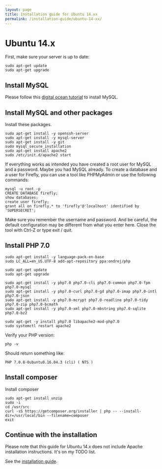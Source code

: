 ```yaml
---
layout: page
title: Installation guide for Ubuntu 14.xx
permalink: /installation-guide/ubuntu-14-xx/
---
```


# Ubuntu 14.x

First, make sure your server is up to date:

```
sudo apt-get update
sudo apt-get upgrade
```

## Install MySQL

Please follow this [digital ocean tutorial](https://www.digitalocean.com/community/tutorials/how-to-install-mysql-on-ubuntu-14-04) to install MySQL.

## Install MySQL and other packages

Install these packages.

```
sudo apt-get install -y openssh-server
sudo apt-get install -y mysql-server
sudo apt-get install -y git
sudo mysql_secure_installation
sudo apt-get install apache2
sudo /etc/init.d/apache2 start

```

If everything works as intended you have created a root user for MySQL and a password. Maybe you had MySQL already. To create a database and a user for Firefly, you can use a tool like PHPMyAdmin or use the following commands:

```
mysql -u root -p
CREATE DATABASE firefly;
show databases;
create user firefly;
grant all on firefly.* to 'firefly'@'localhost' identified by 'SUPERSECRET';
```

Make sure you remember the username and password. And be careful, the default configuration may be different from what you enter here. Close the tool with Ctrl-Z or type exit / quit.

## Install PHP 7.0


```
sudo apt-get install -y language-pack-en-base
sudo LC_ALL=en_US.UTF-8 add-apt-repository ppa:ondrej/php

sudo apt-get update
sudo apt-get upgrade

sudo apt-get install -y php7.0 php7.0-cli php7.0-common php7.0-fpm php7.0-mysql
sudo apt-get install -y php7.0-curl php7.0-gd php7.0-imap php7.0-intl php7.0-json 
sudo apt-get install -y php7.0-mcrypt php7.0-readline php7.0-tidy php7.0-zip php7.0-bcmath 
sudo apt-get install -y php7.0-xml php7.0-mbstring php7.0-sqlite php7.0-bz2

sudo apt-get -y install php7.0 libapache2-mod-php7.0
sudo systemctl restart apache2

```

Verify your PHP version:

```
php -v
```

Should return something like:

```
PHP 7.0.8-0ubuntu0.16.04.3 (cli) ( NTS )
```

## Install composer

Install composer

```
sudo apt-get install unzip
sudo -i
cd /usr/src
curl -sS https://getcomposer.org/installer | php -- --install-dir=/usr/local/bin --filename=composer
exit

```

## Continue with the installation

Please note that this guide for Ubuntu 14.x does not include Apache installation instructions. It's on my TODO list.

See the [installation guide](/installation-guide).
